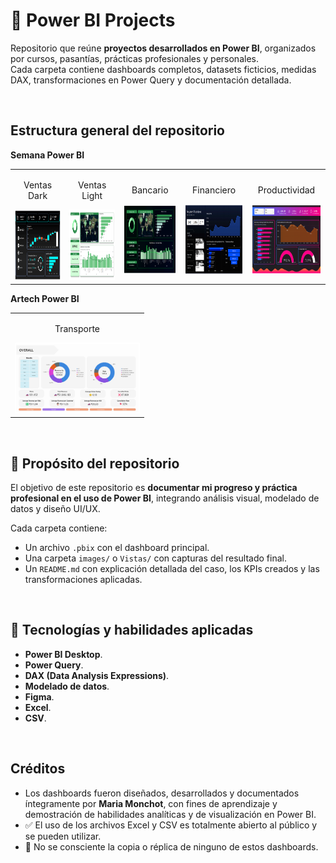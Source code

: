 # 📁 Power BI Projects

Repositorio que reúne **proyectos desarrollados en Power BI**, organizados por cursos, pasantías, prácticas profesionales y personales.  
Cada carpeta contiene dashboards completos, datasets ficticios, medidas DAX, transformaciones en Power Query y documentación detallada.

<br/>

## Estructura general del repositorio

**Semana Power BI**
<table>
  <tr>
    <td align="center">
      <p>Ventas Dark</p>
      <img width="200" height="113" src="Semana_PowerBI/Vistas/Bancario.png" alt="Dashboard Ventas Dark"/>
    </td>
    <td align="center">
      <p>Ventas Light</p>
      <img width="200" height="113" src="Semana_PowerBI/Vistas/Ventas_Light.png" alt="Dashboard Ventas Light"/>
    </td>
    <td align="center">
      <p>Bancario</p>
      <img width="200" height="113" src="Semana_PowerBI/Vistas/Ventas_Dark.png" alt="Dashboard Bancario"/>
    </td>
    <td align="center">
      <p>Financiero</p>
      <img width="200" height="113" src="Semana_PowerBI/Vistas/Financiero.png" alt="Dashboard Financiero"/>
    </td>
    <td align="center">
      <p>Productividad</p>
      <img width="200" height="113" src="Semana_PowerBI/Vistas/Productividad.png" alt="Dashboard Productividad"/>
    </td>
  </tr>
</table>

**Artech Power BI**
<table>
  <tr>
    <td align="center">
      <p>Transporte</p>
      <img width="200" height="113" src="Artech_PowerBI/FAST_Servicio_de_Transporte/images/vistas/FAST_overall.jpg" alt="FAST Home"/>
    </td>
  </tr>
</table>


<br/>

## 📌 Propósito del repositorio

El objetivo de este repositorio es **documentar mi progreso y práctica profesional en el uso de Power BI**, integrando análisis visual, modelado de datos y diseño UI/UX.  

Cada carpeta contiene:
- Un archivo `.pbix` con el dashboard principal.  
- Una carpeta `images/` o `Vistas/` con capturas del resultado final.  
- Un `README.md` con explicación detallada del caso, los KPIs creados y las transformaciones aplicadas.  

<br/>

## 🧰 Tecnologías y habilidades aplicadas

- **Power BI Desktop**.  
- **Power Query**.  
- **DAX (Data Analysis Expressions)**.  
- **Modelado de datos**.  
- **Figma**.  
- **Excel**.
- **CSV**.  

<br/>

## Créditos 

- Los dashboards fueron diseñados, desarrollados y documentados íntegramente por **Maria Monchot**, con fines de aprendizaje y demostración de habilidades analíticas y de visualización en Power BI.  
- ✅ El uso de los archivos Excel y CSV es totalmente abierto al público y se pueden utilizar.
- 🚫 No se consciente la copia o réplica de ninguno de estos dashboards.

<br/>
